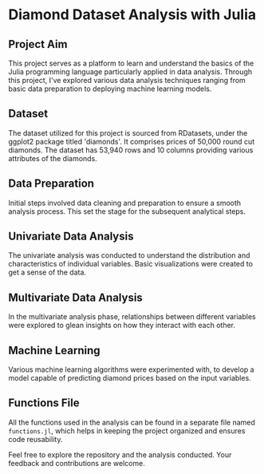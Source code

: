 # Diamond Dataset Analysis with Julia

## Project Aim
This project serves as a platform to learn and understand the basics of the Julia programming language particularly applied in data analysis. Through this project, I've explored various data analysis techniques ranging from basic data preparation to deploying machine learning models.

## Dataset
The dataset utilized for this project is sourced from RDatasets, under the ggplot2 package titled 'diamonds'. It comprises prices of 50,000 round cut diamonds. The dataset has 53,940 rows and 10 columns providing various attributes of the diamonds. 

## Data Preparation
Initial steps involved data cleaning and preparation to ensure a smooth analysis process. This set the stage for the subsequent analytical steps.

## Univariate Data Analysis
The univariate analysis was conducted to understand the distribution and characteristics of individual variables. Basic visualizations were created to get a sense of the data.

## Multivariate Data Analysis
In the multivariate analysis phase, relationships between different variables were explored to glean insights on how they interact with each other.

## Machine Learning
Various machine learning algorithms were experimented with, to develop a model capable of predicting diamond prices based on the input variables.

## Functions File
All the functions used in the analysis can be found in a separate file named `functions.jl`, which helps in keeping the project organized and ensures code reusability.

Feel free to explore the repository and the analysis conducted. Your feedback and contributions are welcome.
